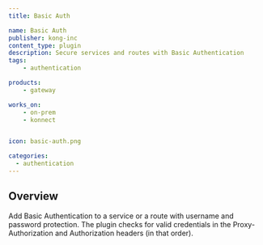 ```yaml
---
title: Basic Auth

name: Basic Auth
publisher: kong-inc
content_type: plugin
description: Secure services and routes with Basic Authentication
tags:
    - authentication

products:
    - gateway

works_on:
    - on-prem
    - konnect


icon: basic-auth.png

categories:
  - authentication
---
```


## Overview

Add Basic Authentication to a service or a route with username and password protection. The plugin checks for valid credentials in the Proxy-Authorization and Authorization headers (in that order).
